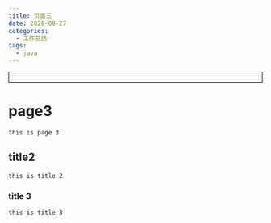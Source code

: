```yaml
---
title: 页面三
date: 2020-08-27
categories:
  - 工作总结
tags:
  - java
---
```


<div style="border:solid 1px #000;padding: 10px;">
<Icon type='phone'/>
</div>

# page3

	this is page 3

## title2

	this is title 2

### title 3

	this is title 3